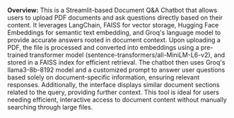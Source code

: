 **Overview:**
This is a Streamlit-based Document Q&A Chatbot that allows users to upload PDF documents and ask questions directly based on their content. It leverages LangChain, FAISS for vector storage, Hugging Face Embeddings for semantic text embedding, and Groq's language model to provide accurate answers rooted in document context. Upon uploading a PDF, the file is processed and converted into embeddings using a pre-trained transformer model (sentence-transformers/all-MiniLM-L6-v2), and stored in a FAISS index for efficient retrieval. The chatbot then uses Groq's llama3-8b-8192 model and a customized prompt to answer user questions based solely on document-specific information, ensuring relevant responses. Additionally, the interface displays similar document sections related to the query, providing further context. This tool is ideal for users needing efficient, interactive access to document content without manually searching through large files.
